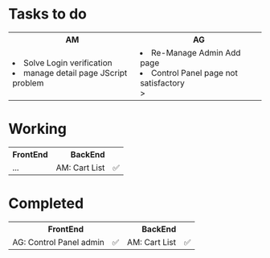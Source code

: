 # Tasks to do
<table>
    <tr>
        <th>AM</th>
        <th>AG</th>
    </tr>
    </tr>
    <tr>
        <td>
            <li>Solve Login verification</li>
            <li>manage detail page JScript problem</li
        </td>
        <td>
            <li>Re-Manage Admin Add page</li>
            <li>Control Panel page not satisfactory</li>>
        </td>
    </dr>
</table>

# Working
<table>
  <tr>
    <th colspan='2'>FrontEnd</th>
    <th colspan='2'>BackEnd</th>
  </tr>
  <tr aligh='center'>
  <!-- For Fornt end dev -->
    <td> ... </td>
    <td aligh='center'></td>
    <!-- for back end dev -->
    <td>AM: Cart List</td>
    <td aligh='center'>✅</td>
  </tr>
</table>

# Completed
<table>
  <tr>
    <th colspan='2'>FrontEnd</th>
    <th colspan='2'>BackEnd</th>
  </tr>
  <tr aligh='center'>
  <!-- For Fornt end dev -->
    <td>AG: Control Panel admin</td>
    <td aligh='center'>✅</td>
    <!-- for back end dev -->
    <td>AM: Cart List</td>
    <td aligh='center'>✅</td>
  </tr>
</table>
